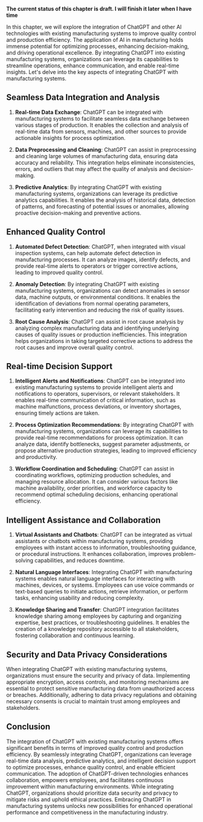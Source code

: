 **The current status of this chapter is draft. I will finish it later when I have time**

In this chapter, we will explore the integration of ChatGPT and other AI technologies with existing manufacturing systems to improve quality control and production efficiency. The application of AI in manufacturing holds immense potential for optimizing processes, enhancing decision-making, and driving operational excellence. By integrating ChatGPT into existing manufacturing systems, organizations can leverage its capabilities to streamline operations, enhance communication, and enable real-time insights. Let's delve into the key aspects of integrating ChatGPT with manufacturing systems.

Seamless Data Integration and Analysis
--------------------------------------

1. **Real-time Data Exchange**: ChatGPT can be integrated with manufacturing systems to facilitate seamless data exchange between various stages of production. It enables the collection and analysis of real-time data from sensors, machines, and other sources to provide actionable insights for process optimization.

2. **Data Preprocessing and Cleaning**: ChatGPT can assist in preprocessing and cleaning large volumes of manufacturing data, ensuring data accuracy and reliability. This integration helps eliminate inconsistencies, errors, and outliers that may affect the quality of analysis and decision-making.

3. **Predictive Analytics**: By integrating ChatGPT with existing manufacturing systems, organizations can leverage its predictive analytics capabilities. It enables the analysis of historical data, detection of patterns, and forecasting of potential issues or anomalies, allowing proactive decision-making and preventive actions.

Enhanced Quality Control
------------------------

1. **Automated Defect Detection**: ChatGPT, when integrated with visual inspection systems, can help automate defect detection in manufacturing processes. It can analyze images, identify defects, and provide real-time alerts to operators or trigger corrective actions, leading to improved quality control.

2. **Anomaly Detection**: By integrating ChatGPT with existing manufacturing systems, organizations can detect anomalies in sensor data, machine outputs, or environmental conditions. It enables the identification of deviations from normal operating parameters, facilitating early intervention and reducing the risk of quality issues.

3. **Root Cause Analysis**: ChatGPT can assist in root cause analysis by analyzing complex manufacturing data and identifying underlying causes of quality issues or production inefficiencies. This integration helps organizations in taking targeted corrective actions to address the root causes and improve overall quality control.

Real-time Decision Support
--------------------------

1. **Intelligent Alerts and Notifications**: ChatGPT can be integrated into existing manufacturing systems to provide intelligent alerts and notifications to operators, supervisors, or relevant stakeholders. It enables real-time communication of critical information, such as machine malfunctions, process deviations, or inventory shortages, ensuring timely actions are taken.

2. **Process Optimization Recommendations**: By integrating ChatGPT with manufacturing systems, organizations can leverage its capabilities to provide real-time recommendations for process optimization. It can analyze data, identify bottlenecks, suggest parameter adjustments, or propose alternative production strategies, leading to improved efficiency and productivity.

3. **Workflow Coordination and Scheduling**: ChatGPT can assist in coordinating workflows, optimizing production schedules, and managing resource allocation. It can consider various factors like machine availability, order priorities, and workforce capacity to recommend optimal scheduling decisions, enhancing operational efficiency.

Intelligent Assistance and Collaboration
----------------------------------------

1. **Virtual Assistants and Chatbots**: ChatGPT can be integrated as virtual assistants or chatbots within manufacturing systems, providing employees with instant access to information, troubleshooting guidance, or procedural instructions. It enhances collaboration, improves problem-solving capabilities, and reduces downtime.

2. **Natural Language Interfaces**: Integrating ChatGPT with manufacturing systems enables natural language interfaces for interacting with machines, devices, or systems. Employees can use voice commands or text-based queries to initiate actions, retrieve information, or perform tasks, enhancing usability and reducing complexity.

3. **Knowledge Sharing and Transfer**: ChatGPT integration facilitates knowledge sharing among employees by capturing and organizing expertise, best practices, or troubleshooting guidelines. It enables the creation of a knowledge repository accessible to all stakeholders, fostering collaboration and continuous learning.

Security and Data Privacy Considerations
----------------------------------------

When integrating ChatGPT with existing manufacturing systems, organizations must ensure the security and privacy of data. Implementing appropriate encryption, access controls, and monitoring mechanisms are essential to protect sensitive manufacturing data from unauthorized access or breaches. Additionally, adhering to data privacy regulations and obtaining necessary consents is crucial to maintain trust among employees and stakeholders.

Conclusion
----------

The integration of ChatGPT with existing manufacturing systems offers significant benefits in terms of improved quality control and production efficiency. By seamlessly integrating ChatGPT, organizations can leverage real-time data analysis, predictive analytics, and intelligent decision support to optimize processes, enhance quality control, and enable efficient communication. The adoption of ChatGPT-driven technologies enhances collaboration, empowers employees, and facilitates continuous improvement within manufacturing environments. While integrating ChatGPT, organizations should prioritize data security and privacy to mitigate risks and uphold ethical practices. Embracing ChatGPT in manufacturing systems unlocks new possibilities for enhanced operational performance and competitiveness in the manufacturing industry.

